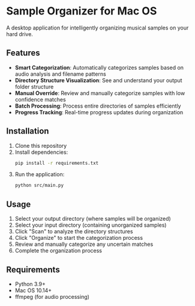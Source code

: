 # Sample Organizer for Mac OS

A desktop application for intelligently organizing musical samples on your hard drive.

## Features

- **Smart Categorization**: Automatically categorizes samples based on audio analysis and filename patterns
- **Directory Structure Visualization**: See and understand your output folder structure
- **Manual Override**: Review and manually categorize samples with low confidence matches
- **Batch Processing**: Process entire directories of samples efficiently
- **Progress Tracking**: Real-time progress updates during organization

## Installation

1. Clone this repository
2. Install dependencies:
   ```bash
   pip install -r requirements.txt
   ```
3. Run the application:
   ```bash
   python src/main.py
   ```

## Usage

1. Select your output directory (where samples will be organized)
2. Select your input directory (containing unorganized samples)
3. Click "Scan" to analyze the directory structures
4. Click "Organize" to start the categorization process
5. Review and manually categorize any uncertain matches
6. Complete the organization process

## Requirements

- Python 3.9+
- Mac OS 10.14+
- ffmpeg (for audio processing)